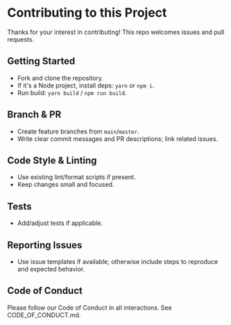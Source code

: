# Contributing to this Project

Thanks for your interest in contributing! This repo welcomes issues and pull requests.

## Getting Started
- Fork and clone the repository.
- If it's a Node project, install deps: `yarn` or `npm i`.
- Run build: `yarn build` / `npm run build`.

## Branch & PR
- Create feature branches from `main`/`master`.
- Write clear commit messages and PR descriptions; link related issues.

## Code Style & Linting
- Use existing lint/format scripts if present.
- Keep changes small and focused.

## Tests
- Add/adjust tests if applicable.

## Reporting Issues
- Use issue templates if available; otherwise include steps to reproduce and expected behavior.

## Code of Conduct
Please follow our Code of Conduct in all interactions. See CODE_OF_CONDUCT.md.
